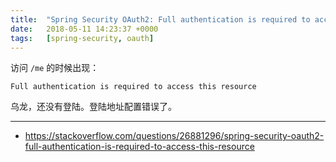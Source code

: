 ```yaml
---
title:  "Spring Security OAuth2: Full authentication is required to access this resource"
date:   2018-05-11 14:23:37 +0000
tags:   [spring-security, oauth]
---
```


访问 `/me` 的时候出现：

```
Full authentication is required to access this resource
```

乌龙，还没有登陆。登陆地址配置错误了。

---
- https://stackoverflow.com/questions/26881296/spring-security-oauth2-full-authentication-is-required-to-access-this-resource